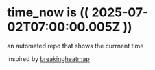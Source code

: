 # time_now is (( 2025-07-02T07:00:00.005Z ))

an automated repo that shows the currnent time

inspired by [breakingheatmap](https://github.com/breakingheatmap/breakingheatmap)